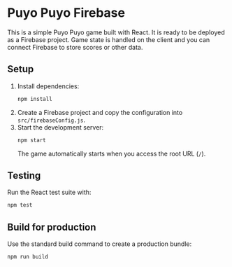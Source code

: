 # Puyo Puyo Firebase

This is a simple Puyo Puyo game built with React. It is ready to be deployed as a Firebase project. Game state is handled on the client and you can connect Firebase to store scores or other data.

## Setup
1. Install dependencies:
   ```bash
   npm install
   ```
2. Create a Firebase project and copy the configuration into `src/firebaseConfig.js`.
3. Start the development server:
   ```bash
   npm start
   ```
   The game automatically starts when you access the root URL (`/`).

## Testing
Run the React test suite with:
```bash
npm test
```

## Build for production
Use the standard build command to create a production bundle:
```bash
npm run build
```

